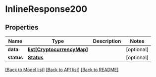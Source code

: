 # InlineResponse200

## Properties
Name | Type | Description | Notes
------------ | ------------- | ------------- | -------------
**data** | [**list[CryptocurrencyMap]**](CryptocurrencyMap.md) |  | [optional] 
**status** | [**Status**](Status.md) |  | [optional] 

[[Back to Model list]](../README.md#documentation-for-models) [[Back to API list]](../README.md#documentation-for-api-endpoints) [[Back to README]](../README.md)


